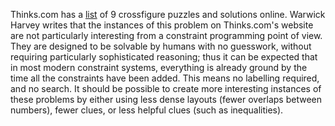 Thinks.com has a [list][1] of 9 crossfigure puzzles and solutions online. Warwick Harvey writes that the instances of this problem on Thinks.com's website are not particularly interesting from a constraint programming point of view. They are designed to be solvable by humans with no guesswork, without requiring particularly sophisticated reasoning; thus it can be expected that in most modern constraint systems, everything is already ground by the time all the constraints have been added. This means no labelling required, and no search. It should be possible to create more interesting instances of these problems by either using less dense layouts (fewer overlaps between numbers), fewer clues, or less helpful clues (such as inequalities). 

[1]: http://thinks.com/crosswords/xfig.htm  
